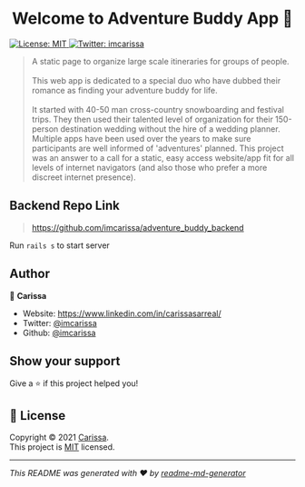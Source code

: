 <h1 align="center">Welcome to Adventure Buddy App 👋</h1>
<p>
  <a href="https://opensource.org/licenses/MIT" target="_blank">
    <img alt="License: MIT" src="https://img.shields.io/badge/License-MIT-yellow.svg" />
  </a>
  <a href="https://twitter.com/imcarissa" target="_blank">
    <img alt="Twitter: imcarissa" src="https://img.shields.io/twitter/follow/imcarissa.svg?style=social" />
  </a>
</p>

> A static page to organize large scale itineraries for groups of people.
> <br><br>
> This web app is dedicated to a special duo who have dubbed their romance as finding your adventure buddy for life.
> <br><br>
> It started with 40-50 man cross-country snowboarding and festival trips. They then used their talented level of organization for their 150-person destination wedding without the hire of a wedding planner. Multiple apps have been used over the years to make sure participants are well informed of 'adventures' planned. This project was an answer to a call for a static, easy access website/app fit for all levels of internet navigators (and also those who prefer a more discreet internet presence).

## Backend Repo Link

> https://github.com/imcarissa/adventure_buddy_backend

Run ```rails s``` to start server
## Author

👤 **Carissa**

* Website: https://www.linkedin.com/in/carissasarreal/
* Twitter: [@imcarissa](https://twitter.com/imcarissa)
* Github: [@imcarissa](https://github.com/imcarissa)

## Show your support

Give a ⭐️ if this project helped you!

## 📝 License

Copyright © 2021 [Carissa](https://github.com/imcarissa).<br />
This project is [MIT](https://opensource.org/licenses/MIT) licensed.

***
_This README was generated with ❤️ by [readme-md-generator](https://github.com/kefranabg/readme-md-generator)_
